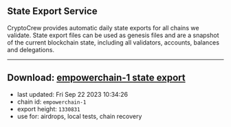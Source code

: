 ## State Export Service
CryptoCrew provides automatic daily state exports for all chains we validate. State export files can be used as genesis files and are a snapshot of the current blockchain state, including all validators, accounts, balances and delegations.

---
**Download: [empowerchain-1 state export](https://dl.ccvalidators.com/SERVICE/empowerchain/empowerchain-1_export_1330831.json)**
---

- last updated: Fri Sep 22 2023 10:34:26
- chain id: `empowerchain-1`
- export height: `1330831`
- use for: airdrops, local tests, chain recovery
